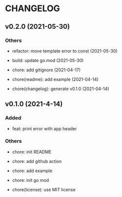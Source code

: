 # CHANGELOG

## v0.2.0 (2021-05-30)

### Others

- refactor: move template error to const (2021-05-30)

- build: update go.mod (2021-05-30)

- chore: add gitignore (2021-04-17)

- chore(readme): add example (2021-04-14)

- chore(changelog): generate v0.1.0 (2021-04-14)

## v0.1.0 (2021-4-14)

### Added

- feat: print error with app header

### Others

- chore: init README

- chore: add github action

- chore: add example

- chore: init go mod

- chore(license): use MIT license
